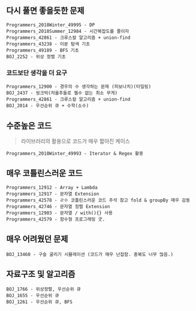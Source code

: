 ## 다시 풀면 좋을듯한 문제

```
Programmers_2018Winter_49995 - DP
Programmers_2018Summer_12984 - 시간복잡도를 줄이자
Programmers_42861 - 크루스칼 알고리즘 + union-find
Programmers_43238 - 이분 탐색 기초
Programmers_49189 - BFS 기초
BOJ_2252 - 위상 정렬 기초
```



### 코드보단 생각을 더 요구

```
Programmers_12900 - 경우의 수 생각하는 문제 (피보나치)(타일링)
BOJ_2437 - 씽크빅(저울추들로 젤수 없는 최소 무게)
Programmers_42861 - 크루스칼 알고리즘 + union-find
BOJ_2014 - 우선순위 큐 + 수학(소수)
```



## 수준높은 코드

> 라이브러리의 활용으로 코드가 매우 짧아진 케이스

```
Programmers_2018Winter_49993 - Iterator & Regex 활용
```



## 매우 코틀린스러운 코드

``` 
Programmers_12912 - Array + Lambda
Programmers_12917 - 문자열 Extension
Programmers_42578 - ㄹㅇ 코틀린스러운 코드 주석 참고 fold & groupBy 매우 감동
Programmers_42746 - 문자열 정렬 Extension
Programmers_12903 - 문자열 / with(){} 사용
Programmers_42579 - 함수형 프로그래밍 굿.
```



## 매우 어려웠던 문제

```
BOJ_13460 - 구슬 굴리기 시뮬레이션 (코드가 매우 난잡함. 중복도 너무 많음.)
```



## 자료구조 및 알고리즘

```
BOJ_1766 - 위상정렬, 우선순위 큐
BOJ_1655 - 우선순위 큐
BOJ_1261 - 우선순위 큐, BFS
```

